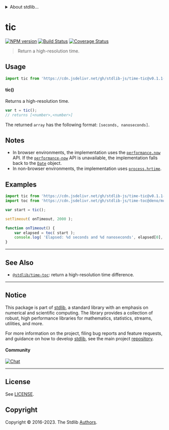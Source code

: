 <!--

@license Apache-2.0

Copyright (c) 2018 The Stdlib Authors.

Licensed under the Apache License, Version 2.0 (the "License");
you may not use this file except in compliance with the License.
You may obtain a copy of the License at

   http://www.apache.org/licenses/LICENSE-2.0

Unless required by applicable law or agreed to in writing, software
distributed under the License is distributed on an "AS IS" BASIS,
WITHOUT WARRANTIES OR CONDITIONS OF ANY KIND, either express or implied.
See the License for the specific language governing permissions and
limitations under the License.

-->


<details>
  <summary>
    About stdlib...
  </summary>
  <p>We believe in a future in which the web is a preferred environment for numerical computation. To help realize this future, we've built stdlib. stdlib is a standard library, with an emphasis on numerical and scientific computation, written in JavaScript (and C) for execution in browsers and in Node.js.</p>
  <p>The library is fully decomposable, being architected in such a way that you can swap out and mix and match APIs and functionality to cater to your exact preferences and use cases.</p>
  <p>When you use stdlib, you can be absolutely certain that you are using the most thorough, rigorous, well-written, studied, documented, tested, measured, and high-quality code out there.</p>
  <p>To join us in bringing numerical computing to the web, get started by checking us out on <a href="https://github.com/stdlib-js/stdlib">GitHub</a>, and please consider <a href="https://opencollective.com/stdlib">financially supporting stdlib</a>. We greatly appreciate your continued support!</p>
</details>

# tic

[![NPM version][npm-image]][npm-url] [![Build Status][test-image]][test-url] [![Coverage Status][coverage-image]][coverage-url] <!-- [![dependencies][dependencies-image]][dependencies-url] -->

> Return a high-resolution time.



<section class="usage">

## Usage

```javascript
import tic from 'https://cdn.jsdelivr.net/gh/stdlib-js/time-tic@v0.1.1-deno/mod.js';
```

#### tic()

Returns a high-resolution time.

```javascript
var t = tic();
// returns [<number>,<number>]
```

The returned `array` has the following format: `[seconds, nanoseconds]`.

</section>

<!-- /.usage -->

<secton class="notes">

## Notes

-   In browser environments, the implementation uses the [`performance.now`][performance-now] API. If the [`performance-now`][performance-now] API is unavailable, the implementation falls back to the [`Date`][date] object.
-   In non-browser environments, the implementation uses [`process.hrtime`][process-hrtime].

</section>

<!-- /.notes -->

<section class="examples">

## Examples

<!-- eslint no-undef: "error" -->

```javascript
import tic from 'https://cdn.jsdelivr.net/gh/stdlib-js/time-tic@v0.1.1-deno/mod.js';
import toc from 'https://cdn.jsdelivr.net/gh/stdlib-js/time-toc@deno/mod.js';

var start = tic();

setTimeout( onTimeout, 2000 );

function onTimeout() {
    var elapsed = toc( start );
    console.log( 'Elapsed: %d seconds and %d nanoseconds', elapsed[0], elapsed[1] );
}
```

</section>

<!-- /.examples -->

<!-- Section for related `stdlib` packages. Do not manually edit this section, as it is automatically populated. -->

<section class="related">

* * *

## See Also

-   <span class="package-name">[`@stdlib/time-toc`][@stdlib/time/toc]</span><span class="delimiter">: </span><span class="description">return a high-resolution time difference.</span>

</section>

<!-- /.related -->

<!-- Section for all links. Make sure to keep an empty line after the `section` element and another before the `/section` close. -->


<section class="main-repo" >

* * *

## Notice

This package is part of [stdlib][stdlib], a standard library with an emphasis on numerical and scientific computing. The library provides a collection of robust, high performance libraries for mathematics, statistics, streams, utilities, and more.

For more information on the project, filing bug reports and feature requests, and guidance on how to develop [stdlib][stdlib], see the main project [repository][stdlib].

#### Community

[![Chat][chat-image]][chat-url]

---

## License

See [LICENSE][stdlib-license].


## Copyright

Copyright &copy; 2016-2023. The Stdlib [Authors][stdlib-authors].

</section>

<!-- /.stdlib -->

<!-- Section for all links. Make sure to keep an empty line after the `section` element and another before the `/section` close. -->

<section class="links">

[npm-image]: http://img.shields.io/npm/v/@stdlib/time-tic.svg
[npm-url]: https://npmjs.org/package/@stdlib/time-tic

[test-image]: https://github.com/stdlib-js/time-tic/actions/workflows/test.yml/badge.svg?branch=v0.1.1
[test-url]: https://github.com/stdlib-js/time-tic/actions/workflows/test.yml?query=branch:v0.1.1

[coverage-image]: https://img.shields.io/codecov/c/github/stdlib-js/time-tic/main.svg
[coverage-url]: https://codecov.io/github/stdlib-js/time-tic?branch=main

<!--

[dependencies-image]: https://img.shields.io/david/stdlib-js/time-tic.svg
[dependencies-url]: https://david-dm.org/stdlib-js/time-tic/main

-->

[chat-image]: https://img.shields.io/gitter/room/stdlib-js/stdlib.svg
[chat-url]: https://app.gitter.im/#/room/#stdlib-js_stdlib:gitter.im

[stdlib]: https://github.com/stdlib-js/stdlib

[stdlib-authors]: https://github.com/stdlib-js/stdlib/graphs/contributors

[umd]: https://github.com/umdjs/umd
[es-module]: https://developer.mozilla.org/en-US/docs/Web/JavaScript/Guide/Modules

[deno-url]: https://github.com/stdlib-js/time-tic/tree/deno
[umd-url]: https://github.com/stdlib-js/time-tic/tree/umd
[esm-url]: https://github.com/stdlib-js/time-tic/tree/esm
[branches-url]: https://github.com/stdlib-js/time-tic/blob/main/branches.md

[stdlib-license]: https://raw.githubusercontent.com/stdlib-js/time-tic/main/LICENSE

[performance-now]: https://developer.mozilla.org/en-US/docs/Web/API/Performance/now

[date]: https://developer.mozilla.org/en-US/docs/Web/JavaScript/Reference/Global_Objects/Date/now

[process-hrtime]: https://nodejs.org/api/process.html#process_process_hrtime_time

<!-- <related-links> -->

[@stdlib/time/toc]: https://github.com/stdlib-js/time-toc/tree/deno

<!-- </related-links> -->

</section>

<!-- /.links -->
